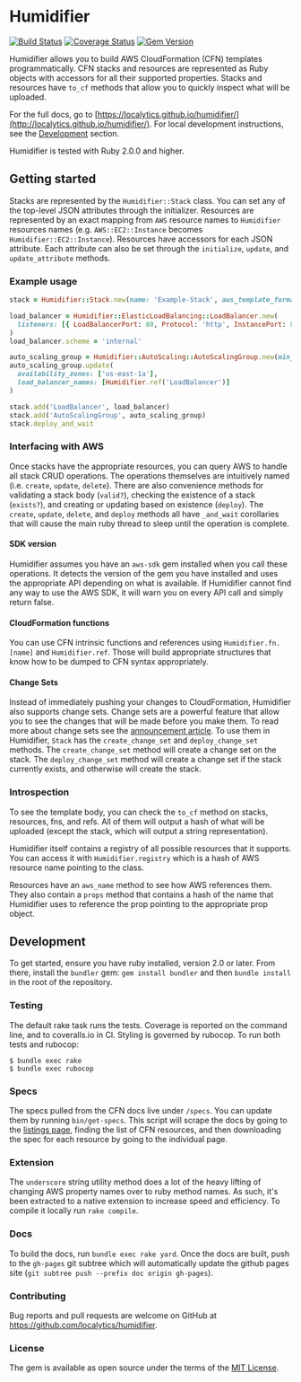 # Humidifier

[![Build Status](https://travis-ci.org/localytics/humidifier.svg?branch=master)](https://travis-ci.org/localytics/humidifier)
[![Coverage Status](https://coveralls.io/repos/github/localytics/humidifier/badge.svg?branch=master&t=52zybb)](https://coveralls.io/github/localytics/humidifier?branch=master)
[![Gem Version](https://img.shields.io/gem/v/humidifier.svg?maxAge=2592000)](https://rubygems.org/gems/humidifier)

Humidifier allows you to build AWS CloudFormation (CFN) templates programmatically. CFN stacks and resources are represented as Ruby objects with accessors for all their supported properties. Stacks and resources have `to_cf` methods that allow you to quickly inspect what will be uploaded.

For the full docs, go to [https://localytics.github.io/humidifier/](http://localytics.github.io/humidifier/). For local development instructions, see the [Development](https://localytics.github.io/humidifier/#label-Development) section.

Humidifier is tested with Ruby 2.0.0 and higher.

## Getting started

Stacks are represented by the `Humidifier::Stack` class. You can set any of the top-level JSON attributes through the initializer. Resources are represented by an exact mapping from `AWS` resource names to `Humidifier` resources names (e.g. `AWS::EC2::Instance` becomes `Humidifier::EC2::Instance`). Resources have accessors for each JSON attribute. Each attribute can also be set through the `initialize`, `update`, and `update_attribute` methods.

### Example usage

```ruby
stack = Humidifier::Stack.new(name: 'Example-Stack', aws_template_format_version: '2010-09-09')

load_balancer = Humidifier::ElasticLoadBalancing::LoadBalancer.new(
  listeners: [{ LoadBalancerPort: 80, Protocol: 'http', InstancePort: 80, InstanceProtocol: 'http' }]
)
load_balancer.scheme = 'internal'

auto_scaling_group = Humidifier::AutoScaling::AutoScalingGroup.new(min_size: '1', max_size: '20')
auto_scaling_group.update(
  availability_zones: ['us-east-1a'],
  load_balancer_names: [Humidifier.ref('LoadBalancer')]
)

stack.add('LoadBalancer', load_balancer)
stack.add('AutoScalingGroup', auto_scaling_group)
stack.deploy_and_wait
```

### Interfacing with AWS

Once stacks have the appropriate resources, you can query AWS to handle all stack CRUD operations. The operations themselves are intuitively named (i.e. `create`, `update`, `delete`). There are also convenience methods for validating a stack body (`valid?`), checking the existence of a stack (`exists?`), and creating or updating based on existence (`deploy`). The `create`, `update`, `delete`, and `deploy` methods all have `_and_wait` corollaries that will cause the main ruby thread to sleep until the operation is complete.

#### SDK version

Humidifier assumes you have an `aws-sdk` gem installed when you call these operations. It detects the version of the gem you have installed and uses the appropriate API depending on what is available. If Humidifier cannot find any way to use the AWS SDK, it will warn you on every API call and simply return false.

#### CloudFormation functions

You can use CFN intrinsic functions and references using `Humidifier.fn.[name]` and `Humidifier.ref`. Those will build appropriate structures that know how to be dumped to CFN syntax appropriately.

#### Change Sets

Instead of immediately pushing your changes to CloudFormation, Humidifier also supports change sets. Change sets are a powerful feature that allow you to see the changes that will be made before you make them. To read more about change sets see the [announcement article](https://aws.amazon.com/blogs/aws/new-change-sets-for-aws-cloudformation/). To use them in Humidifier, `Stack` has the `create_change_set` and `deploy_change_set` methods. The `create_change_set` method will create a change set on the stack. The `deploy_change_set` method will create a change set if the stack currently exists, and otherwise will create the stack.

### Introspection

To see the template body, you can check the `to_cf` method on stacks, resources, fns, and refs. All of them will output a hash of what will be uploaded (except the stack, which will output a string representation).

Humidifier itself contains a registry of all possible resources that it supports. You can access it with `Humidifier.registry` which is a hash of AWS resource name pointing to the class.

Resources have an `aws_name` method to see how AWS references them. They also contain a `props` method that contains a hash of the name that Humidifier uses to reference the prop pointing to the appropriate prop object.

## Development

To get started, ensure you have ruby installed, version 2.0 or later. From there, install the `bundler` gem: `gem install bundler` and then `bundle install` in the root of the repository.

### Testing

The default rake task runs the tests. Coverage is reported on the command line, and to coveralls.io in CI. Styling is governed by rubocop. To run both tests and rubocop:

    $ bundle exec rake
    $ bundle exec rubocop

### Specs

The specs pulled from the CFN docs live under `/specs`. You can update them by running `bin/get-specs`. This script will scrape the docs by going to the [listings page](http://docs.aws.amazon.com/AWSCloudFormation/latest/UserGuide/aws-template-resource-type-ref.html), finding the list of CFN resources, and then downloading the spec for each resource by going to the individual page.

### Extension

The `underscore` string utility method does a lot of the heavy lifting of changing AWS property names over to ruby method names. As such, it's been extracted to a native extension to increase speed and efficiency. To compile it locally run `rake compile`.

### Docs

To build the docs, run `bundle exec rake yard`. Once the docs are built, push to the `gh-pages` git subtree which will automatically update the github pages site (`git subtree push --prefix doc origin gh-pages`).

### Contributing

Bug reports and pull requests are welcome on GitHub at https://github.com/localytics/humidifier.

### License

The gem is available as open source under the terms of the [MIT License](http://opensource.org/licenses/MIT).
